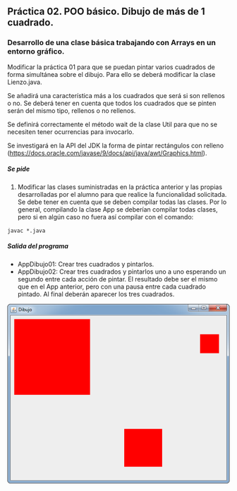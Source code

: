 ## Práctica 02. POO básico. Dibujo de más de 1 cuadrado. 
### Desarrollo de una clase básica trabajando con Arrays en un entorno gráfico.
Modificar la práctica 01 para que se puedan pintar varios cuadrados de forma simultánea sobre el dibujo. Para ello se deberá modificar la clase Lienzo.java.

Se añadirá una característica más a los cuadrados que será si son rellenos o no. Se deberá tener en cuenta que todos los cuadrados que se pinten serán del mismo tipo, rellenos o no rellenos.

Se definirá correctamente el método wait de la clase Util para que no se necesiten tener ocurrencias para invocarlo.

Se investigará en la API del JDK la forma de pintar rectángulos con relleno (https://docs.oracle.com/javase/9/docs/api/java/awt/Graphics.html).


##### Se pide
1. Modificar las clases suministradas en la práctica anterior y las propias desarrolladas por el alumno para que realice la funcionalidad solicitada. Se debe tener en cuenta que se deben compilar todas las clases. Por lo general, compilando la clase App se deberían compilar todas clases, pero si en algún caso no fuera así compilar con el comando:
```
javac *.java
```

##### Salida del programa
* AppDibujo01: Crear tres cuadrados y pintarlos.
* AppDibujo02: Crear tres cuadrados y pintarlos uno a uno esperando un segundo entre cada acción de pintar. El resultado debe ser el mismo que en el App anterior, pero con una pausa entre cada cuadrado pintado. Al final deberán aparecer los tres cuadrados.

![alt text](https://raw.githubusercontent.com/DavidContrerasICAI/javaCourseExamples/master/02.arrayCuadradosDibujo/output.jpg)


